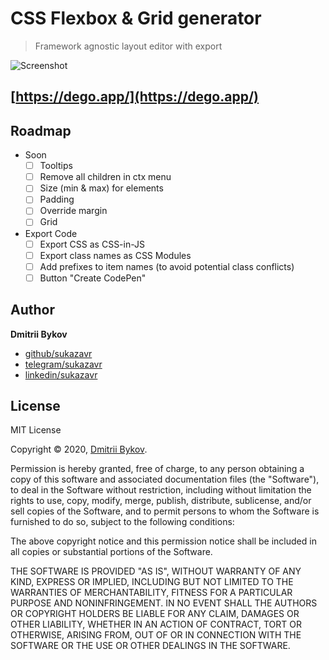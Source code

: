 # CSS Flexbox & Grid generator

> Framework agnostic layout editor with export

![Screenshot](https://gitlab.com/sukazavr/css-grid-layout-generator/raw/master/public/demo.png)

## [https://dego.app/](https://dego.app/)

## Roadmap

- Soon
  - [ ] Tooltips
  - [ ] Remove all children in ctx menu
  - [ ] Size (min & max) for elements
  - [ ] Padding
  - [ ] Override margin
  - [ ] Grid
- Export Code
  - [ ] Export CSS as CSS-in-JS
  - [ ] Export class names as CSS Modules
  - [ ] Add prefixes to item names (to avoid potential class conflicts)
  - [ ] Button "Create CodePen"

## Author

**Dmitrii Bykov**

- [github/sukazavr](https://github.com/sukazavr)
- [telegram/sukazavr](https://telegram.me/sukazavr)
- [linkedin/sukazavr](https://www.linkedin.com/in/sukazavr)

## License

MIT License

Copyright © 2020, [Dmitrii Bykov](https://sukazavr.ru).

Permission is hereby granted, free of charge, to any person obtaining a copy
of this software and associated documentation files (the "Software"), to deal
in the Software without restriction, including without limitation the rights
to use, copy, modify, merge, publish, distribute, sublicense, and/or sell
copies of the Software, and to permit persons to whom the Software is
furnished to do so, subject to the following conditions:

The above copyright notice and this permission notice shall be included in all
copies or substantial portions of the Software.

THE SOFTWARE IS PROVIDED "AS IS", WITHOUT WARRANTY OF ANY KIND, EXPRESS OR
IMPLIED, INCLUDING BUT NOT LIMITED TO THE WARRANTIES OF MERCHANTABILITY,
FITNESS FOR A PARTICULAR PURPOSE AND NONINFRINGEMENT. IN NO EVENT SHALL THE
AUTHORS OR COPYRIGHT HOLDERS BE LIABLE FOR ANY CLAIM, DAMAGES OR OTHER
LIABILITY, WHETHER IN AN ACTION OF CONTRACT, TORT OR OTHERWISE, ARISING FROM,
OUT OF OR IN CONNECTION WITH THE SOFTWARE OR THE USE OR OTHER DEALINGS IN THE
SOFTWARE.
